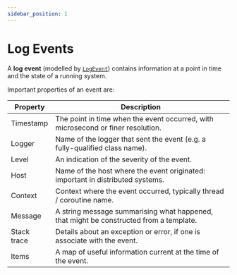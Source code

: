 ```yaml
---
sidebar_position: 1
---
```


# Log Events

A **log event** (modelled by 
[`LogEvent`](https://github.com/klogging/klogging/blob/main/src/commonMain/kotlin/io/klogging/events/LogEvent.kt))
contains information at a point in time and the state of a running system.

Important properties of an event are:

Property | Description
---|---
Timestamp | The point in time when the event occurred, with microsecond or finer resolution.
Logger | Name of the logger that sent the event (e.g. a fully-qualified class name).
Level | An indication of the severity of the event.
Host | Name of the host where the event originated: important in distributed systems.
Context | Context where the event occurred, typically thread / coroutine name.
Message | A string message summarising what happened, that might be constructed from a template.
Stack trace | Details about an exception or error, if one is associate with the event.
Items | A map of useful information current at the time of the event.

